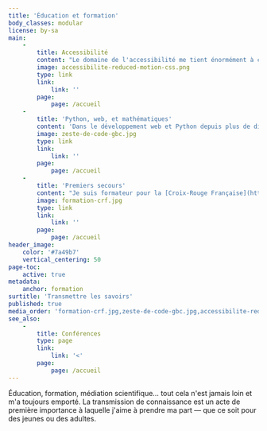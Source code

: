 ```yaml
---
title: 'Éducation et formation'
body_classes: modular
license: by-sa
main:
    -
        title: Accessibilité
        content: "Le domaine de l'accessibilité me tient énormément à cœur, et je m'y suis spécialisé depuis plusieurs années.\n\nJe peux former aux règles de l'accessibilité, aux bonnes pratiques, à ce que ça implique que de naviguer sur internet avec des outils d'assistance. Et ce en informatique/web ou sur les réseaux sociaux."
        image: accessibilite-reduced-motion-css.png
        type: link
        link:
            link: ''
        page:
            page: /accueil
    -
        title: 'Python, web, et mathématiques'
        content: 'Dans le développement web et Python depuis plus de dix ans, je sais vous former (dans un contexte universitaire, professionnel ou individuel) à Python ou au développement web sur plusieurs technologies. J''enseigne également les mathématiques et l''informatique à un niveau lycée.'
        image: zeste-de-code-gbc.jpg
        type: link
        link:
            link: ''
        page:
            page: /accueil
    -
        title: 'Premiers secours'
        content: "Je suis formateur pour la [Croix-Rouge Française](https://formations.croixrougeparis.fr). Je forme aux _Gestes qui Sauvent_ (GQS), et prévois de devenir formateur PSC1 sous peu.\n\nLe PSC1 est la formation de base aux premiers secours en France (le GQS en est une version condensée)."
        image: formation-crf.jpg
        type: link
        link:
            link: ''
        page:
            page: /accueil
header_image:
    color: '#7a49b7'
    vertical_centering: 50
page-toc:
    active: true
metadata:
    anchor: formation
surtitle: 'Transmettre les savoirs'
published: true
media_order: 'formation-crf.jpg,zeste-de-code-gbc.jpg,accessibilite-reduced-motion-css.png'
see_also:
    -
        title: Conférences
        type: page
        link:
            link: '<'
        page:
            page: /accueil
---
```


Éducation, formation, médiation scientifique… tout cela n'est jamais loin et m'a toujours emporté. La transmission de connaissance est un acte de première importance à laquelle j'aime à prendre ma part — que ce soit pour des jeunes ou des adultes.